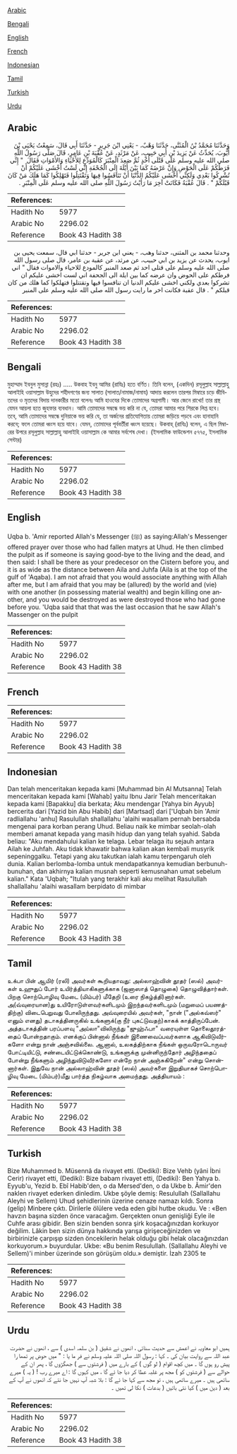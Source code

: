 [Arabic](#arabic)

[Bengali](#bengali)

[English](#english)

[French](#french)

[Indonesian](#indonesian)

[Tamil](#tamil)

[Turkish](#turkish)

[Urdu](#urdu)

## Arabic


<div dir="rtl" lang="ar" style={{fontSize:'larger',backgroundColor:'#f8f9fa',padding:20}}>
وَحَدَّثَنَا مُحَمَّدُ بْنُ الْمُثَنَّى، حَدَّثَنَا وَهْبٌ، - يَعْنِي ابْنَ جَرِيرٍ - حَدَّثَنَا أَبِي قَالَ، سَمِعْتُ يَحْيَى بْنَ أَيُّوبَ، يُحَدِّثُ عَنْ يَزِيدَ بْنِ أَبِي حَبِيبٍ، عَنْ مَرْثَدٍ، عَنْ عُقْبَةَ بْنِ عَامِرٍ، قَالَ صَلَّى رَسُولُ اللَّهِ صلى الله عليه وسلم عَلَى قَتْلَى أُحُدٍ ثُمَّ صَعِدَ الْمِنْبَرَ كَالْمُوَدِّعِ لِلأَحْيَاءِ وَالأَمْوَاتِ فَقَالَ ‏ "‏ إِنِّي فَرَطُكُمْ عَلَى الْحَوْضِ وَإِنَّ عَرْضَهُ كَمَا بَيْنَ أَيْلَةَ إِلَى الْجُحْفَةِ إِنِّي لَسْتُ أَخْشَى عَلَيْكُمْ أَنْ تُشْرِكُوا بَعْدِي وَلَكِنِّي أَخْشَى عَلَيْكُمُ الدُّنْيَا أَنْ تَنَافَسُوا فِيهَا وَتَقْتَتِلُوا فَتَهْلِكُوا كَمَا هَلَكَ مَنْ كَانَ قَبْلَكُمْ ‏"‏ ‏.‏ قَالَ عُقْبَةُ فَكَانَتْ آخِرَ مَا رَأَيْتُ رَسُولَ اللَّهِ صلى الله عليه وسلم عَلَى الْمِنْبَرِ ‏.‏
</div>
<div style={{backgroundColor:'#f8f9fa',padding:20, marginBottom: 10}}><table> <thead> <tr> <th>References:</th> <th></th> </tr> </thead> <tbody><tr><td>Hadith No</td><td>5977</td></tr><tr><td>Arabic No</td><td>2296.02</td></tr><tr><td>Reference</td><td>Book 43 Hadith 38</td></tr></tbody></table></div>


<div dir="rtl" lang="ar" style={{fontSize:'larger',backgroundColor:'#f8f9fa',padding:20}}>
وحدثنا محمد بن المثنى، حدثنا وهب، - يعني ابن جرير - حدثنا ابي قال، سمعت يحيى بن ايوب، يحدث عن يزيد بن ابي حبيب، عن مرثد، عن عقبة بن عامر، قال صلى رسول الله صلى الله عليه وسلم على قتلى احد ثم صعد المنبر كالمودع للاحياء والاموات فقال " اني فرطكم على الحوض وان عرضه كما بين ايلة الى الجحفة اني لست اخشى عليكم ان تشركوا بعدي ولكني اخشى عليكم الدنيا ان تنافسوا فيها وتقتتلوا فتهلكوا كما هلك من كان قبلكم " . قال عقبة فكانت اخر ما رايت رسول الله صلى الله عليه وسلم على المنبر
</div>
<div style={{backgroundColor:'#f8f9fa',padding:20, marginBottom: 10}}><table> <thead> <tr> <th>References:</th> <th></th> </tr> </thead> <tbody><tr><td>Hadith No</td><td>5977</td></tr><tr><td>Arabic No</td><td>2296.02</td></tr><tr><td>Reference</td><td>Book 43 Hadith 38</td></tr></tbody></table></div>

## Bengali


<div dir="ltr" lang="bn" style={{fontSize:'larger',backgroundColor:'#f8f9fa',padding:20}}>
মুহাম্মাদ ইবনুল মুসান্না (রহঃ) ..... উকবাহ ইবনু আমির (রাযিঃ) হতে বর্ণিত। তিনি বলেন, (একদিন) রসূলুল্লাহ সাল্লাল্লাহু আলাইহি ওয়াসাল্লাম উহুদের শহীদগণের জন্য সালাত (সালাত/নামাজ/নামায) আদায় করলেন তারপর মিম্বারে চড়ে জীবিতদের ও মৃতদের বিদায় দানকারীর মতো বলেনঃ আমি হাওযের দিকে তোমাদের অগ্রগামী। আর জেনে রাখো! তার প্রস্থ যেমন আয়লা হতে জুহফার ব্যবধান। আমি তোমাদের সম্বন্ধে ভয় করি না যে, তোমরা আমার পরে শিরকে লিপ্ত হবে। তবে, আমি তোমাদের সম্বন্ধে দুনিয়াকে ভয় করি যে, তা অর্জনের প্রতিযোগিতায় তোমরা জড়িয়ে পড়বে এবং হানাহানি করবে; ফলে তোমরা ধ্বংস হয়ে যাবে। যেমন, তোমাদের পূর্ববর্তীরা ধ্বংস হয়েছে। উকবাহ্ (রাযিঃ) বলেন, এ ছিল মিম্বারের উপরে রসূলুল্লাহ সাল্লাল্লাহু আলাইহি ওয়াসাল্লাম কে আমার সর্বশেষ দেখা। (ইসলামিক ফাউন্ডেশন ৫৭৭৫, ইসলামিক সেন্টার)
</div>
<div style={{backgroundColor:'#f8f9fa',padding:20, marginBottom: 10}}><table> <thead> <tr> <th>References:</th> <th></th> </tr> </thead> <tbody><tr><td>Hadith No</td><td>5977</td></tr><tr><td>Arabic No</td><td>2296.02</td></tr><tr><td>Reference</td><td>Book 43 Hadith 38</td></tr></tbody></table></div>

## English


<div dir="ltr" lang="en" style={{fontSize:'larger',backgroundColor:'#f8f9fa',padding:20}}>
Uqba b. 'Amir reported Allah's Messenger (ﷺ) as saying:Allah's Messenger offered prayer over those who had fallen matyrs at Uhud. He then climbed the pulpit as if someone is saying good-bye to the living and the dead, and then said: I shall be there as your predecesor on the Cistern before you, and it is as wide as the distance between Aila and Juhfa (Aila is at the top of the gulf of 'Aqaba). I am not afraid that you would associate anything with Allah after me, but I am afraid that you may be (allured) by the world and (vie) with one another (in possessing material wealth) and begin killing one another, and you would be destroyed as were destroyed those who had gone before you. 'Uqba said that that was the last occasion that he saw Allah's Massenger on the pulpit
</div>
<div style={{backgroundColor:'#f8f9fa',padding:20, marginBottom: 10}}><table> <thead> <tr> <th>References:</th> <th></th> </tr> </thead> <tbody><tr><td>Hadith No</td><td>5977</td></tr><tr><td>Arabic No</td><td>2296.02</td></tr><tr><td>Reference</td><td>Book 43 Hadith 38</td></tr></tbody></table></div>

## French


<div dir="ltr" lang="fr" style={{fontSize:'larger',backgroundColor:'#f8f9fa',padding:20}}>

</div>
<div style={{backgroundColor:'#f8f9fa',padding:20, marginBottom: 10}}><table> <thead> <tr> <th>References:</th> <th></th> </tr> </thead> <tbody><tr><td>Hadith No</td><td>5977</td></tr><tr><td>Arabic No</td><td>2296.02</td></tr><tr><td>Reference</td><td>Book 43 Hadith 38</td></tr></tbody></table></div>

## Indonesian


<div dir="ltr" lang="id" style={{fontSize:'larger',backgroundColor:'#f8f9fa',padding:20}}>
Dan telah menceritakan kepada kami [Muhammad bin Al Mutsanna] Telah menceritakan kepada kami [Wahab] yaitu Ibnu Jarir Telah menceritakan kepada kami [Bapakku] dia berkata; Aku mendengar [Yahya bin Ayyub] bercerita dari [Yazid bin Abu Habib] dari [Martsad] dari ['Uqbah bin 'Amir radliallahu 'anhu] Rasulullah shallallahu 'alaihi wasallam pernah bersabda mengenai para korban perang Uhud. Beliau naik ke mimbar seolah-olah memberi amanat kepada yang masih hidup dan yang telah syahid. Sabda beliau: "Aku mendahului kalian ke telaga. Lebar telaga itu sejauh antara Ailah ke Juhfah. Aku tidak khawatir bahwa kalian akan kembali musyrik sepeninggalku. Tetapi yang aku takutkan ialah kamu terpengaruh oleh dunia. Kalian berlomba-lomba untuk mendapatkannya kemudian berbunuh-bunuhan, dan akhirnya kalian musnah seperti kemusnahan umat sebelum kalian." Kata 'Uqbah; "Itulah yang terakhir kali aku melihat Rasulullah shallallahu 'alaihi wasallam berpidato di mimbar
</div>
<div style={{backgroundColor:'#f8f9fa',padding:20, marginBottom: 10}}><table> <thead> <tr> <th>References:</th> <th></th> </tr> </thead> <tbody><tr><td>Hadith No</td><td>5977</td></tr><tr><td>Arabic No</td><td>2296.02</td></tr><tr><td>Reference</td><td>Book 43 Hadith 38</td></tr></tbody></table></div>

## Tamil


<div dir="ltr" lang="ta" style={{fontSize:'larger',backgroundColor:'#f8f9fa',padding:20}}>
உக்பா பின் ஆமிர் (ரலி) அவர்கள் கூறியதாவது: அல்லாஹ்வின் தூதர் (ஸல்) அவர்கள் உஹுதுப் போர் உயிர்த்தியாகிகளுக்காக (ஜனாஸாத் தொழுகை) தொழுவித்தார்கள். பிறகு சொற்பொழிவு மேடை (மிம்பர்) மீதேறி (உரை நிகழ்த்தி)னார்கள். அ(வ்வுரையான)து உயிரோடுள்ளவர்களிடமும் இறந்தவர்களிடமும் (மறுமைப் பயணத்திற்கு) விடைபெறுவது போலிருந்தது. அவ்வுரையில் அவர்கள், "நான் ("அல்கவ்ஸர்" எனும் எனது) தடாகத்தினருகில் உங்களுக்(கு நீர் புகட்டுவதற்)காகக் காத்திருப்பேன். அத்தடாகத்தின் பரப்பளவு "அய்லா"விலிருந்து "ஜுஹ்ஃபா" வரையுள்ள தொலைதூரத்தைப் போன்றதாகும். எனக்குப் பின்னால் நீங்கள் இணைவைப்பவர்களாக ஆகிவிடுவீர்களோ என்று நான் அஞ்சவில்லை. ஆனால், உலகத்திற்காக நீங்கள் ஒருவரோடொருவர் போட்டியிட்டு, சண்டையிட்டுக்கொண்டு, உங்களுக்கு முன்னிருந்தோர் அழிந்ததைப் போன்று நீங்களும் அழிந்துவிடுவீர்களோ என்றே நான் அஞ்சுகிறேன்" என்று சொன்னார்கள். இதுவே நான் அல்லாஹ்வின் தூதர் (ஸல்) அவர்களை இறுதியாகச் சொற்பொழிவு மேடை (மிம்பர்)மீது பார்த்த நிகழ்வாக அமைந்தது. அத்தியாயம் :
</div>
<div style={{backgroundColor:'#f8f9fa',padding:20, marginBottom: 10}}><table> <thead> <tr> <th>References:</th> <th></th> </tr> </thead> <tbody><tr><td>Hadith No</td><td>5977</td></tr><tr><td>Arabic No</td><td>2296.02</td></tr><tr><td>Reference</td><td>Book 43 Hadith 38</td></tr></tbody></table></div>

## Turkish


<div dir="ltr" lang="tr" style={{fontSize:'larger',backgroundColor:'#f8f9fa',padding:20}}>
Bize Muhammed b. Müsennâ da rivayet etti. (Dediki): Bize Vehb (yâni İbni Cerir) rivayet etti, (Dediki): Bize babam rivayet etti, (Dediki): Ben Yahya b. Eyyub'u, Yezid b. Ebî Habib'den, o da Mersed'den, o da Ukbe b. Âmir'den naklen rivayet ederken dinledim. Ukbe şöyle demiş: Resulullah (Sallallahu Aleyhi ve Sellem) Uhud şehidlerinin üzerine cenaze namazı kıldı. Sonra (gelip) Minbere çıktı. Dirilerle ölülere veda eden gibi hutbe okudu. Ve : «Ben havzın başına sizden önce varacağım. Gerçekten onun genişliği Eyle ile Cuhfe arası gibidir. Ben sizin benden sonra şirk koşacağınızdan korkuyor değilim. Lâkin ben sizin dünya hakkında yarışa girişeceğinizden ve birbirinizle çarpışıp sizden öncekilerin helak olduğu gibi helak olacağınızdan korkuyorum.» buyurdular. Ukbe: «Bu benim Resulullah. (Sallallahu Aleyhi ve Sellem)'i minber üzerinde son görüşüm oldu.» demiştir. İzah 2305 te
</div>
<div style={{backgroundColor:'#f8f9fa',padding:20, marginBottom: 10}}><table> <thead> <tr> <th>References:</th> <th></th> </tr> </thead> <tbody><tr><td>Hadith No</td><td>5977</td></tr><tr><td>Arabic No</td><td>2296.02</td></tr><tr><td>Reference</td><td>Book 43 Hadith 38</td></tr></tbody></table></div>

## Urdu


<div dir="rtl" lang="ur" style={{fontSize:'larger',backgroundColor:'#f8f9fa',padding:20}}>
ہمیں ابو معاویہ نے اعمش سے حدیث سنائی ، انھوں نے شقیق ( بن سلمہ اسدی ) سے ، انھوں نے حضرت عبد اللہ سے روایت بیان کی ۔ کہا : رسول اللہ صلی اللہ علیہ وسلم نے فر ما یا : " میں حوض پر تمھا را پیش رو ہوں گا ۔ میں کچھ اقوام ( لو گوں ) کے بارے میں ( فرشتوں سے ) جھگڑوں گا ، پھر ان کے حوالے سے ( فرشتوں کو ) مجھ پر غلبہ عطا کر دیا جا ئے گا ، میں کہوں گا : اے میرے رب ! ( یہ ) میرے ساتھی ہیں ۔ میرے ساتھی ہیں ، تو مجھ سے کہا جا ئے گا : بلا شبہ آپ نہیں جا نتے کہ انھوں نے آپ کے بعد ( دین میں ) کیا نئی باتیں ( بدعات ) نکا لی تھیں ۔
</div>
<div style={{backgroundColor:'#f8f9fa',padding:20, marginBottom: 10}}><table> <thead> <tr> <th>References:</th> <th></th> </tr> </thead> <tbody><tr><td>Hadith No</td><td>5977</td></tr><tr><td>Arabic No</td><td>2296.02</td></tr><tr><td>Reference</td><td>Book 43 Hadith 38</td></tr></tbody></table></div>